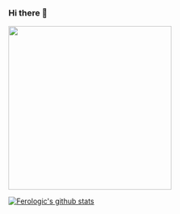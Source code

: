 ### Hi there 👋

<img src="https://user-images.githubusercontent.com/5576161/96160333-18850500-0f16-11eb-9460-33710c493f31.png" width="323">

[![Ferologic's github stats](https://github-readme-stats.vercel.app/api?username=ferologics)](https://github.com/ferologics)

<!--
**ferologics/ferologics** is a ✨ _special_ ✨ repository because its `README.md` (this file) appears on your GitHub profile.

Here are some ideas to get you started:

- 🔭 I’m currently working on ...
- 🌱 I’m currently learning ...
- 👯 I’m looking to collaborate on ...
- 🤔 I’m looking for help with ...
- 💬 Ask me about ...
- 📫 How to reach me: ...
- 😄 Pronouns: ...
- ⚡ Fun fact: ...
-->
